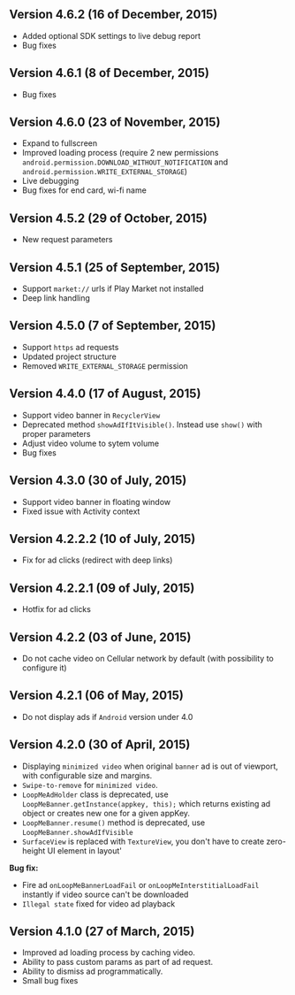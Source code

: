 ## Version 4.6.2 (16 of December, 2015)

- Added optional SDK settings to live debug report
- Bug fixes 

## Version 4.6.1 (8 of December, 2015)

- Bug fixes 

## Version 4.6.0 (23 of November, 2015)

- Expand to fullscreen
- Improved loading process (require 2 new permissions `android.permission.DOWNLOAD_WITHOUT_NOTIFICATION` and `android.permission.WRITE_EXTERNAL_STORAGE`)
- Live debugging
- Bug fixes for end card, wi-fi name 

## Version 4.5.2 (29 of October, 2015)

- New request parameters

## Version 4.5.1 (25 of September, 2015)

- Support `market://` urls if Play Market not installed
- Deep link handling

## Version 4.5.0 (7 of September, 2015)

- Support `https` ad requests
- Updated project structure
- Removed `WRITE_EXTERNAL_STORAGE` permission

## Version 4.4.0 (17 of August, 2015)

- Support video banner in `RecyclerView`
- Deprecated method `showAdIfItVisible()`. Instead use `show()` with proper parameters
- Adjust video volume to sytem volume
- Bug fixes

## Version 4.3.0 (30 of July, 2015)

- Support video banner in floating window
- Fixed issue with Activity context

## Version 4.2.2.2 (10 of July, 2015)

- Fix for ad clicks (redirect with deep links)

## Version 4.2.2.1 (09 of July, 2015)

- Hotfix for ad clicks

## Version 4.2.2 (03 of June, 2015)

- Do not cache video on Cellular network by default (with possibility to configure it)

## Version 4.2.1 (06 of May, 2015)

- Do not display ads if `Android` version under 4.0


## Version 4.2.0 (30 of April, 2015)

- Displaying `minimized video` when original `banner` ad is out of viewport, with configurable size and margins.
- `Swipe-to-remove` for `minimized video`.
- `LoopMeAdHolder` class is deprecated, use `LoopMeBanner.getInstance(appkey, this);` which returns existing ad object or creates new one for a given appKey.
- `LoopMeBanner.resume()` method is deprecated, use `LoopMeBanner.showAdIfVisible`
- `SurfaceView` is replaced with `TextureView`, you don't have to create zero-height UI element in layout'

**Bug fix:**
- Fire ad `onLoopMeBannerLoadFail` or `onLoopMeInterstitialLoadFail` instantly if video source can't be downloaded
- `Illegal state` fixed for video ad playback

## Version 4.1.0 (27 of March, 2015)

- Improved ad loading process by caching video.
- Ability to pass custom params as part of ad request.
- Ability to dismiss ad programmatically.
- Small bug fixes





